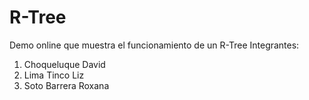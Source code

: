 # R-Tree
Demo online que muestra el funcionamiento de un R-Tree
Integrantes:
1. Choqueluque David
2. Lima Tinco Liz
3. Soto Barrera Roxana
